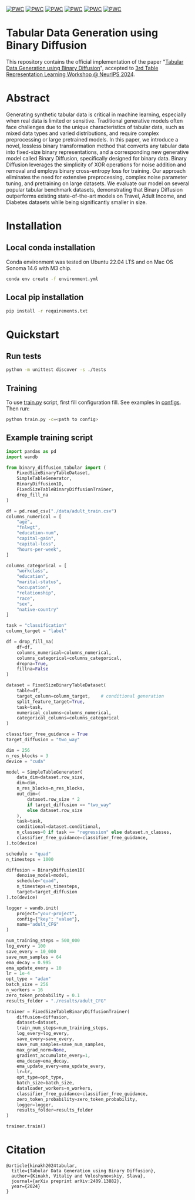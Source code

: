 [![PWC](https://img.shields.io/endpoint.svg?url=https://paperswithcode.com/badge/tabular-data-generation-using-binary/tabular-data-generation-on-adult-census)](https://paperswithcode.com/sota/tabular-data-generation-on-adult-census?p=tabular-data-generation-using-binary)
[![PWC](https://img.shields.io/endpoint.svg?url=https://paperswithcode.com/badge/tabular-data-generation-using-binary/tabular-data-generation-on-diabetes)](https://paperswithcode.com/sota/tabular-data-generation-on-diabetes?p=tabular-data-generation-using-binary)
[![PWC](https://img.shields.io/endpoint.svg?url=https://paperswithcode.com/badge/tabular-data-generation-using-binary/tabular-data-generation-on-travel)](https://paperswithcode.com/sota/tabular-data-generation-on-travel?p=tabular-data-generation-using-binary)
[![PWC](https://img.shields.io/endpoint.svg?url=https://paperswithcode.com/badge/tabular-data-generation-using-binary/tabular-data-generation-on-sick)](https://paperswithcode.com/sota/tabular-data-generation-on-sick?p=tabular-data-generation-using-binary)
[![PWC](https://img.shields.io/endpoint.svg?url=https://paperswithcode.com/badge/tabular-data-generation-using-binary/tabular-data-generation-on-california-housing)](https://paperswithcode.com/sota/tabular-data-generation-on-california-housing?p=tabular-data-generation-using-binary)
[![PWC](https://img.shields.io/endpoint.svg?url=https://paperswithcode.com/badge/tabular-data-generation-using-binary/tabular-data-generation-on-heloc)](https://paperswithcode.com/sota/tabular-data-generation-on-heloc?p=tabular-data-generation-using-binary)

# Tabular Data Generation using Binary Diffusion

This repository contains the official implementation of the paper "[Tabular Data Generation using Binary Diffusion](https://arxiv.org/abs/2409.13882)", 
accepted to [3rd Table Representation Learning Workshop @ NeurIPS 2024](https://table-representation-learning.github.io/).

# Abstract

Generating synthetic tabular data is critical in machine learning, especially when real data is limited or sensitive. 
Traditional generative models often face challenges due to the unique characteristics of tabular data, such as mixed 
data types and varied distributions, and require complex preprocessing or large pretrained models. In this paper, we 
introduce a novel, lossless binary transformation method that converts any tabular data into fixed-size binary 
representations, and a corresponding new generative model called Binary Diffusion, specifically designed for binary 
data. Binary Diffusion leverages the simplicity of XOR operations for noise addition and removal and employs binary 
cross-entropy loss for training. Our approach eliminates the need for extensive preprocessing, complex noise parameter 
tuning, and pretraining on large datasets. We evaluate our model on several popular tabular benchmark datasets, 
demonstrating that Binary Diffusion outperforms existing state-of-the-art models on Travel, Adult Income, and Diabetes 
datasets while being significantly smaller in size.

# Installation

## Local conda installation

Conda environment was tested on Ubuntu 22.04 LTS and on Mac OS Sonoma 14.6 with M3 chip.

```bash
conda env create -f environment.yml
```

## Local pip installation

```bash
pip install -r requirements.txt
```

# Quickstart

## Run tests
```bash
python -m unittest discover -s ./tests
```

## Training

To use [train.py](train.py) script, first fill configuration fill. See examples in [configs](configs). Then run:
```bash
python train.py -c=<path to config>
```

## Example training script
```python
import pandas as pd
import wandb

from binary_diffusion_tabular import (
    FixedSizeBinaryTableDataset, 
    SimpleTableGenerator, 
    BinaryDiffusion1D, 
    FixedSizeTableBinaryDiffusionTrainer,
    drop_fill_na
)

df = pd.read_csv("./data/adult_train.csv")
columns_numerical = [
    "age",
    "fnlwgt",
    "education-num",
    "capital-gain",
    "capital-loss",
    "hours-per-week",
]

columns_categorical = [
    "workclass",
    "education",
    "marital-status",
    "occupation",
    "relationship",
    "race",
    "sex",
    "native-country"
]

task = "classification"
column_target = "label"

df = drop_fill_na(
    df=df,
    columns_numerical=columns_numerical,
    columns_categorical=columns_categorical,
    dropna=True,
    fillna=False
)

dataset = FixedSizeBinaryTableDataset(
    table=df,
    target_column=column_target,    # conditional generation
    split_feature_target=True,
    task=task,
    numerical_columns=columns_numerical,
    categorical_columns=columns_categorical
)

classifier_free_guidance = True
target_diffusion = "two_way"

dim = 256
n_res_blocks = 3
device = "cuda"

model = SimpleTableGenerator(
    data_dim=dataset.row_size,
    dim=dim,
    n_res_blocks=n_res_blocks,
    out_dim=(
        dataset.row_size * 2
        if target_diffusion == "two_way"
        else dataset.row_size
    ),
    task=task,
    conditional=dataset.conditional,
    n_classes=0 if task == "regression" else dataset.n_classes,
    classifier_free_guidance=classifier_free_guidance,
).to(device)

schedule = "quad"
n_timesteps = 1000

diffusion = BinaryDiffusion1D(
    denoise_model=model,
    schedule="quad",
    n_timesteps=n_timesteps,
    target=target_diffusion
).to(device)

logger = wandb.init(
    project="your-project",
    config={"key": "value"},
    name="adult_CFG"
)

num_training_steps = 500_000
log_every = 100
save_every = 10_000
save_num_samples = 64
ema_decay = 0.995
ema_update_every = 10
lr = 1e-4
opt_type = "adam"
batch_size = 256
n_workers = 16
zero_token_probability = 0.1
results_folder = "./results/adult_CFG"

trainer = FixedSizeTableBinaryDiffusionTrainer(
    diffusion=diffusion,
    dataset=dataset,
    train_num_steps=num_training_steps,
    log_every=log_every,
    save_every=save_every,
    save_num_samples=save_num_samples,
    max_grad_norm=None,
    gradient_accumulate_every=1,
    ema_decay=ema_decay,
    ema_update_every=ema_update_every,
    lr=lr,
    opt_type=opt_type,
    batch_size=batch_size,
    dataloader_workers=n_workers,
    classifier_free_guidance=classifier_free_guidance,
    zero_token_probability=zero_token_probability,
    logger=logger,
    results_folder=results_folder
)

trainer.train()
```

# Citation
```
@article{kinakh2024tabular,
  title={Tabular Data Generation using Binary Diffusion},
  author={Kinakh, Vitaliy and Voloshynovskiy, Slava},
  journal={arXiv preprint arXiv:2409.13882},
  year={2024}
}
```